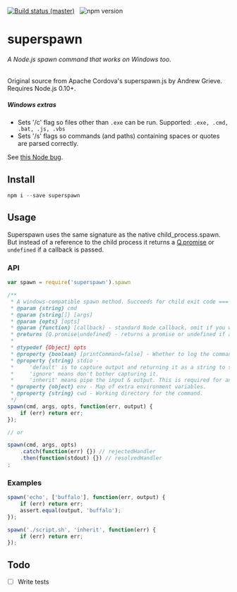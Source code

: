 [![Build status (master)](http://b.adge.me/travis/MarcDiethelm/superspawn.svg)](https://travis-ci.org/MarcDiethelm/superspawn) &nbsp; ![npm version](http://b.adge.me/npm/v/superspawn.svg)

superspawn
=======

###### A Node.js spawn command that works on Windows too.

Original source from Apache Cordova's superspawn.js by Andrew Grieve. Requires Node.js 0.10+.

##### Windows extras
- Sets '/c' flag so files other than `.exe` can be run. Supported: `.exe, .cmd, .bat, .js, .vbs`
- Sets '/s' flags so commands (and paths) containing spaces or quotes are parsed correctly.

See [this Node bug](https://github.com/joyent/node/issues/2318).


## Install
```js
npm i --save superspawn
```

## Usage

Superspawn uses the same signature as the native child_process.spawn. But instead of a reference to the child process it returns a [Q.promise](https://github.com/kriskowal/q#readme) or `undefined` if a callback is passed.

### API
```js
var spawn = require('superspawn').spawn

/**
 * A windows-compatible spawn method. Succeeds for child exit code === 0.
 * @param {string} cmd
 * @param {string[]} [args]
 * @param {opts} [opts]
 * @param {function} [callback] - standard Node callback, omit if you want to use a promise.
 * @returns {Q.promise|undefined} - returns a promise or undefined if a callback is passed.
 *
 * @typedef {Object} opts
 * @property {boolean} [printCommand=false] - Whether to log the command
 * @property {string} stdio -
 *     'default' is to capture output and returning it as a string to success (same as exec).
 *     'ignore' means don't bother capturing it.
 *     'inherit' means pipe the input & output. This is required for anything that prompts.
 * @property {object} env - Map of extra environment variables.
 * @property {string} cwd - Working directory for the command.
 */
spawn(cmd, args, opts, function(err, output) {
    if (err) return err;
});

// or

spawn(cmd, args, opts)
    .catch(function(err) {}) // rejectedHandler
    .then(function(stdout) {}) // resolvedHandler
;
```
### Examples
```js
spawn('echo', ['buffalo'], function(err, output) {
    if (err) return err;
    assert.equal(output, 'buffalo');
});

spawn('./script.sh', 'inherit', function(err) {
    if (err) return err;
});
```

## Todo
- [ ] Write tests
